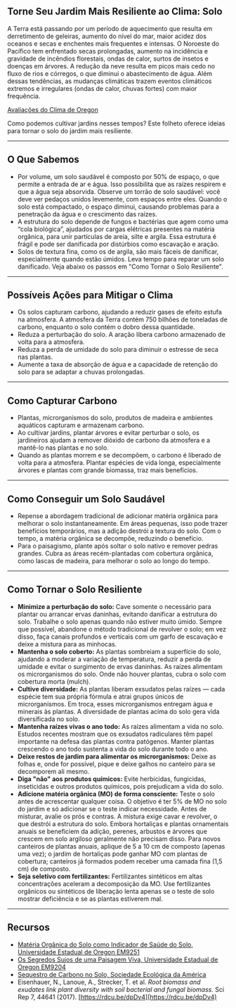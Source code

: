 ## Torne Seu Jardim Mais Resiliente ao Clima: Solo

A Terra está passando por um período de aquecimento que resulta em derretimento de geleiras, aumento do nível do mar, maior acidez dos oceanos e secas e enchentes mais frequentes e intensas. O Noroeste do Pacífico tem enfrentado secas prolongadas, aumento na incidência e gravidade de incêndios florestais, ondas de calor, surtos de insetos e doenças em árvores. A redução da neve resulta em picos mais cedo no fluxo de rios e córregos, o que diminui o abastecimento de água. Além dessas tendências, as mudanças climáticas trazem eventos climáticos extremos e irregulares (ondas de calor, chuvas fortes) com maior frequência.

[Avaliações do Clima de Oregon](https://blogs.oregonstate.edu/occri/oregon-climate-assessments/)

Como podemos cultivar jardins nesses tempos? Este folheto oferece ideias para tornar o solo do jardim mais resiliente.

---

## O Que Sabemos

- Por volume, um solo saudável é composto por 50% de espaço, o que permite a entrada de ar e água. Isso possibilita que as raízes respirem e que a água seja absorvida. Observe um torrão de solo saudável: você deve ver pedaços unidos levemente, com espaços entre eles. Quando o solo está compactado, o espaço diminui, causando problemas para a penetração da água e o crescimento das raízes.
- A estrutura do solo depende de fungos e bactérias que agem como uma “cola biológica”, ajudados por cargas elétricas presentes na matéria orgânica, para unir partículas de areia, silte e argila. Essa estrutura é frágil e pode ser danificada por distúrbios como escavação e aração.
- Solos de textura fina, como os de argila, são mais fáceis de danificar, especialmente quando estão úmidos. Leva tempo para reparar um solo danificado. Veja abaixo os passos em "Como Tornar o Solo Resiliente".

---

## Possíveis Ações para Mitigar o Clima

- Os solos capturam carbono, ajudando a reduzir gases de efeito estufa na atmosfera. A atmosfera da Terra contém 750 bilhões de toneladas de carbono, enquanto o solo contém o dobro dessa quantidade.
- Reduza a perturbação do solo. A aração libera carbono armazenado de volta para a atmosfera.
- Reduza a perda de umidade do solo para diminuir o estresse de seca nas plantas.
- Aumente a taxa de absorção de água e a capacidade de retenção do solo para se adaptar a chuvas prolongadas.

---

## Como Capturar Carbono

- Plantas, microrganismos do solo, produtos de madeira e ambientes aquáticos capturam e armazenam carbono.
- Ao cultivar jardins, plantar árvores e evitar perturbar o solo, os jardineiros ajudam a remover dióxido de carbono da atmosfera e a mantê-lo nas plantas e no solo.
- Quando as plantas morrem e se decompõem, o carbono é liberado de volta para a atmosfera. Plantar espécies de vida longa, especialmente árvores e plantas com grande biomassa, traz mais benefícios.

---

## Como Conseguir um Solo Saudável

- Repense a abordagem tradicional de adicionar matéria orgânica para melhorar o solo instantaneamente. Em áreas pequenas, isso pode trazer benefícios temporários, mas a adição destrói a textura do solo. Com o tempo, a matéria orgânica se decompõe, reduzindo o benefício.
- Para o paisagismo, plante após soltar o solo nativo e remover pedras grandes. Cubra as áreas recém-plantadas com cobertura orgânica, como lascas de madeira, para melhorar o solo ao longo do tempo.

---

## Como Tornar o Solo Resiliente

- **Minimize a perturbação do solo:** Cave somente o necessário para plantar ou arrancar ervas daninhas, evitando danificar a estrutura do solo. Trabalhe o solo apenas quando não estiver muito úmido. Sempre que possível, abandone o método tradicional de revolver o solo; em vez disso, faça canais profundos e verticais com um garfo de escavação e deixe a mistura para as minhocas.
- **Mantenha o solo coberto:** As plantas sombreiam a superfície do solo, ajudando a moderar a variação de temperatura, reduzir a perda de umidade e evitar o surgimento de ervas daninhas. As raízes alimentam os microrganismos do solo. Onde não houver plantas, cubra o solo com cobertura morta (mulch).
- **Cultive diversidade:** As plantas liberam exsudatos pelas raízes — cada espécie tem sua própria fórmula e atrai grupos únicos de microrganismos. Em troca, esses microrganismos entregam água e minerais às plantas. A diversidade de plantas acima do solo gera vida diversificada no solo.
- **Mantenha raízes vivas o ano todo:** As raízes alimentam a vida no solo. Estudos recentes mostram que os exsudatos radiculares têm papel importante na defesa das plantas contra patógenos. Manter plantas crescendo o ano todo sustenta a vida do solo durante todo o ano.
- **Deixe restos de jardim para alimentar os microrganismos:** Deixe as folhas e, onde for possível, pique e deixe galhos no canteiro para se decomporem ali mesmo.
- **Diga "não" aos produtos químicos:** Evite herbicidas, fungicidas, inseticidas e outros produtos químicos, pois prejudicam a vida do solo.
- **Adicione matéria orgânica (MO) de forma consciente:** Teste o solo antes de acrescentar qualquer coisa. O objetivo é ter 5% de MO no solo do jardim e só adicionar se o teste indicar necessidade. Antes de misturar, avalie os prós e contras. A mistura exige cavar e revolver, o que destrói a estrutura do solo. Embora hortaliças e plantas ornamentais anuais se beneficiem da adição, perenes, arbustos e árvores que crescem em solo argiloso geralmente não precisam disso. Para novos canteiros de plantas anuais, aplique de 5 a 10 cm de composto (apenas uma vez); o jardim de hortaliças pode ganhar MO com plantas de cobertura; canteiros já formados podem receber uma camada fina (1,5 cm) de composto.
- **Seja seletivo com fertilizantes:** Fertilizantes sintéticos em altas concentrações aceleram a decomposição da MO. Use fertilizantes orgânicos ou sintéticos de liberação lenta apenas se o teste de solo mostrar deficiência e se as plantas estiverem mal.

---

## Recursos

- [Matéria Orgânica do Solo como Indicador de Saúde do Solo, Universidade Estadual de Oregon EM9251](https://extension.oregonstate.edu/sites/default/files/documents/em9251.pdf)
- [Os Segredos Sujos de uma Paisagem Viva, Universidade Estadual de Oregon EM9204](https://extension.oregonstate.edu/sites/default/files/2023-10/em9304-update-100223.pdf)
- [Sequestro de Carbono no Solo, Sociedade Ecológica da América](https://www.esa.org/esa/wp-content/uploads/2012/12/carbonsequestrationinsoils.pdf)
- Eisenhauer, N., Lanoue, A., Strecker, T. et al. *Root biomass and exudates link plant diversity with soil bacterial and fungal biomass.* Sci Rep 7, 44641 (2017). [https://rdcu.be/dpDv4](https://rdcu.be/dpDv4)
